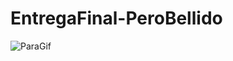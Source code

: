 # EntregaFinal-PeroBellido
![ParaGif](https://user-images.githubusercontent.com/113639859/226522789-da834b6f-df09-4b2c-93ca-62943e7a299e.gif)
